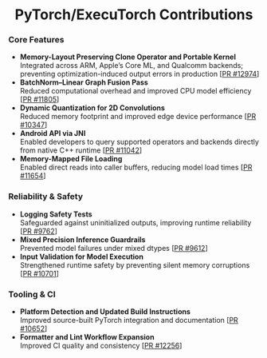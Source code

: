 <h1 align="center">PyTorch/ExecuTorch Contributions</h1>

### Core Features
- **Memory-Layout Preserving Clone Operator and Portable Kernel**  
  Integrated across ARM, Apple’s Core ML, and Qualcomm backends; preventing optimization-induced output errors in production [[PR #12974](https://github.com/pytorch/executorch/pull/12974)]  
- **BatchNorm–Linear Graph Fusion Pass**  
  Reduced computational overhead and improved CPU model efficiency [[PR #11805](https://github.com/pytorch/executorch/pull/11805)]  
- **Dynamic Quantization for 2D Convolutions**  
  Reduced memory footprint and improved edge device performance [[PR #10347](https://github.com/pytorch/executorch/pull/10347)]  
- **Android API via JNI**  
  Enabled developers to query supported operators and backends directly from native C++ runtime [[PR #11042](https://github.com/pytorch/executorch/pull/11042)]  
- **Memory-Mapped File Loading**  
  Enabled direct reads into caller buffers, reducing model load times [[PR #11654](https://github.com/pytorch/executorch/pull/11654)]  

### Reliability & Safety
- **Logging Safety Tests**  
  Safeguarded against uninitialized outputs, improving runtime reliability [[PR #9762](https://github.com/pytorch/executorch/pull/9762)]  
- **Mixed Precision Inference Guardrails**  
  Prevented model failures under mixed dtypes [[PR #9612](https://github.com/pytorch/executorch/pull/9612)]  
- **Input Validation for Model Execution**  
  Strengthened runtime safety by preventing silent memory corruptions [[PR #10701](https://github.com/pytorch/executorch/pull/10701)]  

### Tooling & CI
- **Platform Detection and Updated Build Instructions**  
  Improved source-built PyTorch integration and documentation [[PR #10652](https://github.com/pytorch/executorch/pull/10652)]  
- **Formatter and Lint Workflow Expansion**  
  Improved CI quality and consistency [[PR #12256](https://github.com/pytorch/executorch/pull/12256)]  
